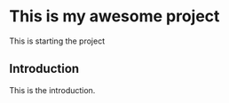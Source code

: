 # This is my awesome project

This is starting the project


## Introduction

This is the introduction.
